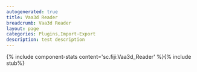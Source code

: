 ```yaml
---
autogenerated: true
title: Vaa3d Reader
breadcrumb: Vaa3d Reader
layout: page
categories: Plugins,Import-Export
description: test description
---
```


{% include component-stats content='sc.fiji:Vaa3d\_Reader' %}{% include stub%}


 
